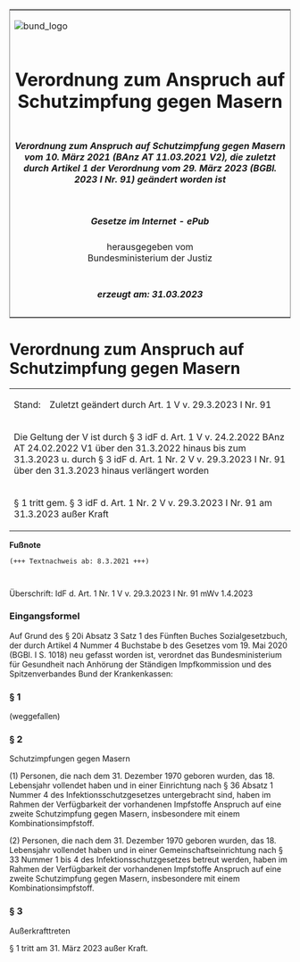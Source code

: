 <span id="DECKBLATT.html"></span>

<table border="0" frame="border" width="100%">

<tr valign="top">

<td align="left">

![bund\_logo](BfJ_2021_Web_de_de.gif)

</td>

<td align="right">

 

</td>

</tr>

<tr align="center" valign="middle">

<td colspan="2">

# Verordnung zum Anspruch auf Schutzimpfung gegen Masern

</td>

</tr>

<tr align="center" valign="middle">

<td colspan="2">

##### Verordnung zum Anspruch auf Schutzimpfung gegen Masern vom 10. März 2021 (BAnz AT 11.03.2021 V2), die zuletzt durch Artikel 1 der Verordnung vom 29. März 2023 (BGBl. 2023 I Nr. 91) geändert worden ist

</td>

</tr>

<tr align="center" valign="middle">

<td colspan="2">

  
  

##### Gesetze im Internet - ePub  
  
herausgegeben vom  
Bundesministerium der Justiz

</td>

</tr>

<tr align="center" valign="bottom">

<td colspan="2">

  
  

##### erzeugt am: 31.03.2023

</td>

</tr>

</table>

<span id="BJNR607010021.html"></span>

# Verordnung zum Anspruch auf Schutzimpfung gegen Masern

<div>

<div class="jnhtml">

<table width="100%">

<colgroup>

<col width="10%">

</col>

<col width="90%">

</col>

</colgroup>

<tr>

<td>

Stand:

</div>

</div>

</td>

<td>

Zuletzt geändert durch Art. 1 V v. 29.3.2023 I Nr. 91

</td>

</tr>

<tr>

<td colspan="2">

Die Geltung der V ist durch § 3 idF d. Art. 1 V v. 24.2.2022 BAnz AT
24.02.2022 V1 über den 31.3.2022 hinaus bis zum 31.3.2023 u. durch § 3
idF d. Art. 1 Nr. 2 V v. 29.3.2023 I Nr. 91 über den 31.3.2023 hinaus
verlängert worden

</td>

</tr>

<tr>

<td colspan="2">

§ 1 tritt gem. § 3 idF d. Art. 1 Nr. 2 V v. 29.3.2023 I Nr. 91 am
31.3.2023 außer Kraft

</td>

</tr>

</table>

</div>

</div>

<div>

  
**Fußnote**

<div class="jnhtml">

<div>

<div class="jurAbsatz">

  

``` 
(+++ Textnachweis ab: 8.3.2021 +++)

 
```

Überschrift: IdF d. Art. 1 Nr. 1 V v. 29.3.2023 I Nr. 91 mWv 1.4.2023

</div>

</div>

</div>

</div>

<span id="BJNR607010021BJNE000102377.html"></span>

### Eingangsformel  

<div>

<div class="jnhtml">

<div>

<div class="jurAbsatz">

Auf Grund des § 20i Absatz 3 Satz 1 des Fünften Buches Sozialgesetzbuch,
der durch Artikel 4 Nummer 4 Buchstabe b des Gesetzes vom 19. Mai 2020
(BGBl. I S. 1018) neu gefasst worden ist, verordnet das
Bundesministerium für Gesundheit nach Anhörung der Ständigen
Impfkommission und des Spitzenverbandes Bund der Krankenkassen:

</div>

</div>

</div>

</div>

<span id="BJNR607010021BJNE000202377.html"></span>

### § 1  
(weggefallen)

<span id="BJNR607010021BJNE000302377.html"></span>

### § 2  
Schutzimpfungen gegen Masern

<div>

<div class="jnhtml">

<div>

<div class="jurAbsatz">

(1) Personen, die nach dem 31. Dezember 1970 geboren wurden, das 18.
Lebensjahr vollendet haben und in einer Einrichtung nach § 36 Absatz 1
Nummer 4 des Infektionsschutzgesetzes untergebracht sind, haben im
Rahmen der Verfügbarkeit der vorhandenen Impfstoffe Anspruch auf eine
zweite Schutzimpfung gegen Masern, insbesondere mit einem
Kombinationsimpfstoff.

</div>

<div class="jurAbsatz">

(2) Personen, die nach dem 31. Dezember 1970 geboren wurden, das 18.
Lebensjahr vollendet haben und in einer Gemeinschaftseinrichtung nach §
33 Nummer 1 bis 4 des Infektionsschutzgesetzes betreut werden, haben im
Rahmen der Verfügbarkeit der vorhandenen Impfstoffe Anspruch auf eine
zweite Schutzimpfung gegen Masern, insbesondere mit einem
Kombinationsimpfstoff.

</div>

</div>

</div>

</div>

<span id="BJNR607010021BJNE000402377.html"></span>

### § 3  
Außerkrafttreten

<div>

<div class="jnhtml">

<div>

<div class="jurAbsatz">

§ 1 tritt am 31. März 2023 außer Kraft.

</div>

</div>

</div>

</div>
